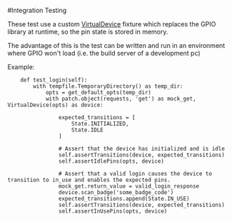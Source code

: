 #Integration Testing

These test use a custom [VirtualDevice](utils/VirtualDevice.py) fixture which replaces the GPIO library at runtime, so the pin state is stored in memory.   

The advantage of this is the test can be written and run in an environment where GPIO won't load 
(i.e. the build server of a development pc)


Example:

```
    def test_login(self):
        with tempfile.TemporaryDirectory() as temp_dir:
            opts = get_default_opts(temp_dir)
            with patch.object(requests, 'get') as mock_get, VirtualDevice(opts) as device:

                expected_transitions = [
                    State.INITIALIZED,
                    State.IDLE
                ]  

                # Assert that the device has initialized and is idle
                self.assertTransitions(device, expected_transitions)
                self.assertIdlePins(opts, device)  

                # Assert that a valid login causes the device to transition to in_use and enables the expected pins.
                mock_get.return_value = valid_login_response
                device.scan_badge('some_badge_code')
                expected_transitions.append(State.IN_USE)
                self.assertTransitions(device, expected_transitions)
                self.assertInUsePins(opts, device)

```